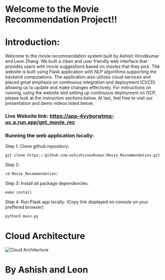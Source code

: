 # Welcome to the Movie Recommendation Project!!

# Introduction: 
Welcome to the movie recommendation system built by Ashish Vinodkumar and Leon Zhang. We built a clean and user friendly web interface that provides users with movie suggestions based on movies that they pick. The website is built using Flask application with NLP algorithms supporting the backend computations. The application also utilizes cloud services and placed great emphasis on continuous integration and deployment (CI/CD) allowing us to update and make changes effectively. For instructions on running, using the website and setting up continuous deployment on GCP, please look at the instruction sections below. At last, feel free to visit our presentation and demo videos listed below.



### Live Website link: https://app-4yyborwtmq-uc.a.run.app/get_movie_rec

### Running the web application locally: 
Step 1: Clone github repository:
```python
git clone https://github.com/ashishvinodkumar/Movie_Recommendation.git 
```

Step 2: 
```python
cd Movie_Recommendation/
```

Step 3: Install all package dependencies.
```python
make install
```

Step 4: Run Flask app locally: (Copy link displayed on console on your preffered browser)
```python
python3 main.py
```

# Cloud Architecture

![Cloud Architecture](https://user-images.githubusercontent.com/26104722/99284330-20c9ac00-2804-11eb-93d2-915670c0c36b.png)






# By Ashish and Leon

